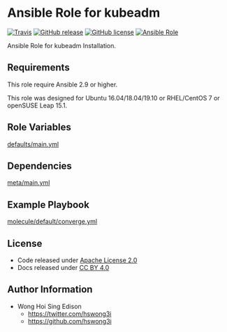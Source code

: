 # Ansible Role for kubeadm

[![Travis](https://img.shields.io/travis/alvistack/ansible-role-kubeadm.svg)](https://travis-ci.org/alvistack/ansible-role-kubeadm)
[![GitHub release](https://img.shields.io/github/release/alvistack/ansible-role-kubeadm.svg)](https://github.com/alvistack/ansible-role-kubeadm)
[![GitHub license](https://img.shields.io/github/license/alvistack/ansible-role-kubeadm.svg)](https://github.com/alvistack/ansible-role-kubeadm/blob/master/LICENSE)
[![Ansible Role](https://img.shields.io/badge/galaxy-alvistack.kubeadm-blue.svg)](https://galaxy.ansible.com/alvistack/kubeadm)

Ansible Role for kubeadm Installation.

## Requirements

This role require Ansible 2.9 or higher.

This role was designed for Ubuntu 16.04/18.04/19.10 or RHEL/CentOS 7 or openSUSE Leap 15.1.

## Role Variables

[defaults/main.yml](defaults/main.yml)

## Dependencies

[meta/main.yml](meta/main.yml)

## Example Playbook

[molecule/default/converge.yml](molecule/default/converge.yml)

## License

  - Code released under [Apache License 2.0](LICENSE)
  - Docs released under [CC BY 4.0](http://creativecommons.org/licenses/by/4.0/)

## Author Information

  - Wong Hoi Sing Edison
      - <https://twitter.com/hswong3i>
      - <https://github.com/hswong3i>
